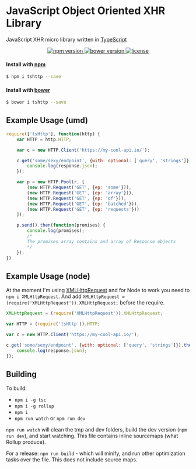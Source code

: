 JavaScript Object Oriented XHR Library
======================================
JavaScript XHR micro library written in [TypeScript](https://github.com/Microsoft/TypeScript)

<p align="center">
	<a href="https://www.npmjs.com/package/tshttp">
		<img src="https://img.shields.io/npm/v/tshttp.svg" alt="npm version">
	</a>
	<a href="https://github.com/maraisr/tsHttp">
		<img src="https://img.shields.io/bower/v/tshttp.svg" alt="bower version">
	</a>
	<a href="https://github.com/rollup/rollup/blob/master/LICENSE.md">
		<img src="https://img.shields.io/npm/l/tshttp.svg" alt="license">
	</a>
</p>

#### Install with [npm](https://www.npmjs.com/)
```sh
$ npm i tshttp --save
```

#### Install with [bower](http://bower.io/)
```sh
$ bower i tshttp --save
```

## Example Usage (umd)
```JavaScript
require(['tsHttp'], function(http) {
	var HTTP = http.HTTP;

	var c = new HTTP.Client('https://my-cool-api.io/');

	c.get('some/sexy/endpoint', {with: optional: ['query', 'strings']}).then(function(response) {
		console.log(response.json);
	});

	var p = new HTTP.Pool(r, [
		(new HTTP.Request('GET', {ep: 'some'})),
		(new HTTP.Request('GET', {ep: 'array'})),
		(new HTTP.Request('GET', {ep: 'of'})),
		(new HTTP.Request('GET', {ep: 'batched'})),
		(new HTTP.Request('GET', {ep: 'requests'}))
	]);

	p.send().then(function(promises) {
		console.log(promises);
		/*
		The promises array contains and array of Response objects
		*/
	});
})
```

## Example Usage (node)
At the moment I'm using [XMLHttpRequest](https://developer.mozilla.org/en-US/docs/Web/API/XMLHttpRequest) and for Node to work you need to `npm i XMLHttpRequest`. And add `XMLHttpRequest = (require('XMLHttpRequest')).XMLHttpRequest;` before the require.

```JavaScript
XMLHttpRequest = (require('XMLHttpRequest')).XMLHttpRequest;

var HTTP = (require('tsHttp')).HTTP;

var c = new HTTP.Client('https://my-cool-api.io/');

c.get('some/sexy/endpoint', {with: optional: ['query', 'strings']}).then(function(response) {
	console.log(response.json);
});
```

## Building

To build:
- `npm i -g tsc`
- `npm i -g rollup`
- `npm i`
- `npm run watch` or `npm run dev`

`npm run watch` will clean the tmp and dev folders, build the dev version (`npm run dev`), and start watching. This file contains inline sourcemaps (what Rollup produce).

For a release: `npm run build` - which will minify, and run other optimization tasks over the file. This does not include source maps.
